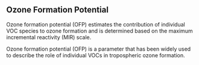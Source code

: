 ## Ozone Formation Potential

Ozone formation potential (OFP) estimates the contribution of individual VOC species to ozone formation and is determined based on the maximum incremental reactivity (MIR) scale. 

Ozone formation potential (OFP) is a parameter that has been widely used to describe the role of individual VOCs in tropospheric ozone formation.